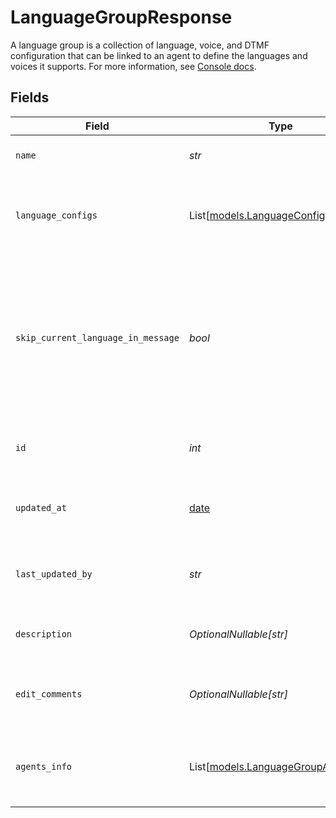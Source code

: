# LanguageGroupResponse

A language group is a collection of language, voice, and DTMF configuration that can be
linked to an agent to define the languages and voices it supports. For more information, see
[Console docs](https://docs.syllable.ai/Resources/LanguageGroups).


## Fields

| Field                                                                                                                             | Type                                                                                                                              | Required                                                                                                                          | Description                                                                                                                       | Example                                                                                                                           |
| --------------------------------------------------------------------------------------------------------------------------------- | --------------------------------------------------------------------------------------------------------------------------------- | --------------------------------------------------------------------------------------------------------------------------------- | --------------------------------------------------------------------------------------------------------------------------------- | --------------------------------------------------------------------------------------------------------------------------------- |
| `name`                                                                                                                            | *str*                                                                                                                             | :heavy_check_mark:                                                                                                                | The name of the language group.                                                                                                   | Call Center 1 Languages                                                                                                           |
| `language_configs`                                                                                                                | List[[models.LanguageConfig](../models/languageconfig.md)]                                                                        | :heavy_check_mark:                                                                                                                | Voice and DTMF configurations for each language in the group.                                                                     |                                                                                                                                   |
| `skip_current_language_in_message`                                                                                                | *bool*                                                                                                                            | :heavy_check_mark:                                                                                                                | Whether a message using the language group to generate a language DTMF menu should skip the agent's current language in the menu. |                                                                                                                                   |
| `id`                                                                                                                              | *int*                                                                                                                             | :heavy_check_mark:                                                                                                                | The ID of the language group to update.                                                                                           | 1                                                                                                                                 |
| `updated_at`                                                                                                                      | [date](https://docs.python.org/3/library/datetime.html#date-objects)                                                              | :heavy_check_mark:                                                                                                                | Timestamp of the last update to the language group.                                                                               |                                                                                                                                   |
| `last_updated_by`                                                                                                                 | *str*                                                                                                                             | :heavy_check_mark:                                                                                                                | Email of the user who last updated the language group.                                                                            | user@mail.com                                                                                                                     |
| `description`                                                                                                                     | *OptionalNullable[str]*                                                                                                           | :heavy_minus_sign:                                                                                                                | Description of the language group.                                                                                                | Languages spoken by operators at Call Center 1                                                                                    |
| `edit_comments`                                                                                                                   | *OptionalNullable[str]*                                                                                                           | :heavy_minus_sign:                                                                                                                | Comments for the most recent edit to the language group.                                                                          | Added Spanish support.                                                                                                            |
| `agents_info`                                                                                                                     | List[[models.LanguageGroupAgentInfo](../models/languagegroupagentinfo.md)]                                                        | :heavy_minus_sign:                                                                                                                | IDs and names of the agents linked to the language group                                                                          |                                                                                                                                   |